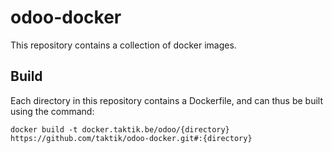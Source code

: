 # odoo-docker

This repository contains a collection of docker images.

## Build

Each directory in this repository contains a Dockerfile, and can thus be built using the command:

    docker build -t docker.taktik.be/odoo/{directory} https://github.com/taktik/odoo-docker.git#:{directory}

